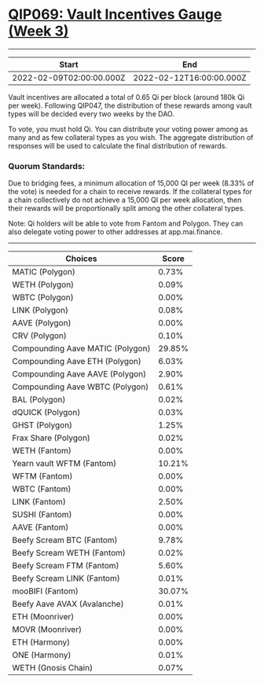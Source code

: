 
# [QIP069: Vault Incentives Gauge (Week 3)](https://snapshot.org/#/qidao.eth/proposal/0x80776bc36dfe3f5ea1b4c28f3328c75863815edf7ec35dd1cc8e434d5e94306e)

---
| Start | End |
| --- | --- |
| 2022-02-09T02:00:00.000Z | 2022-02-12T16:00:00.000Z |


Vault incentives are allocated a total of 0.65 Qi per block (around 180k Qi per week). Following QIP047, the distribution of these rewards among vault types will be decided every two weeks by the DAO.

To vote, you must hold Qi. You can distribute your voting power among as many and as few collateral types as you wish. The aggregate distribution of responses will be used to calculate the final distribution of rewards.

### Quorum Standards:

Due to bridging fees, a minimum allocation of 15,000 QI per week (8.33% of the vote) is needed for a chain to receive rewards. If the collateral types for a chain collectively do not achieve a 15,000 QI per week allocation, then their rewards will be proportionally split among the other collateral types.

Note: Qi holders will be able to vote from Fantom and Polygon. They can also delegate voting power to other addresses at app.mai.finance.

---
| Choices | Score |
| --- | --- |
| MATIC (Polygon) | 0.73% |
| WETH (Polygon) | 0.09% |
| WBTC (Polygon) | 0.00% |
| LINK (Polygon) | 0.08% |
| AAVE (Polygon) | 0.00% |
| CRV (Polygon) | 0.10% |
| Compounding Aave MATIC (Polygon) | 29.85% |
| Compounding Aave ETH (Polygon) | 6.03% |
| Compounding Aave AAVE (Polygon) | 2.90% |
| Compounding Aave WBTC (Polygon) | 0.61% |
| BAL (Polygon) | 0.02% |
| dQUICK (Polygon) | 0.03% |
| GHST (Polygon) | 1.25% |
| Frax Share (Polygon) | 0.02% |
| WETH (Fantom) | 0.00% |
| Yearn vault WFTM (Fantom) | 10.21% |
| WFTM (Fantom) | 0.00% |
| WBTC (Fantom) | 0.00% |
| LINK (Fantom) | 2.50% |
| SUSHI (Fantom) | 0.00% |
| AAVE (Fantom) | 0.00% |
| Beefy Scream BTC (Fantom) | 9.78% |
| Beefy Scream WETH (Fantom) | 0.02% |
| Beefy Scream FTM (Fantom) | 5.60% |
| Beefy Scream LINK (Fantom) | 0.01% |
| mooBIFI (Fantom) | 30.07% |
| Beefy Aave AVAX (Avalanche) | 0.01% |
| ETH (Moonriver) | 0.00% |
| MOVR (Moonriver) | 0.00% |
| ETH (Harmony) | 0.00% |
| ONE (Harmony) | 0.01% |
| WETH (Gnosis Chain) | 0.07% |


